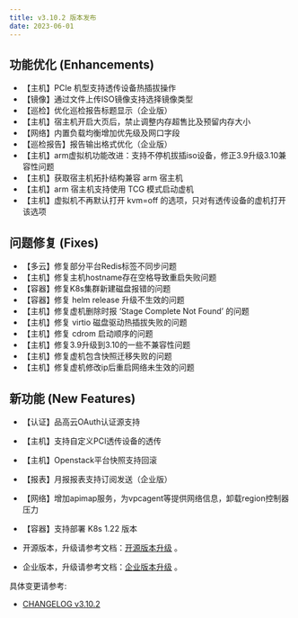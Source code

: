 ```yaml
---
title: v3.10.2 版本发布
date: 2023-06-01
---
```


## 功能优化 (Enhancements)

- 【主机】PCIe 机型支持透传设备热插拔操作
- 【镜像】通过文件上传ISO镜像支持选择镜像类型
- 【巡检】优化巡检报告标题显示（企业版）
- 【主机】宿主机开启大页后，禁止调整内存超售比及预留内存大小
- 【网络】内置负载均衡增加优先级及网口字段
- 【巡检报告】报告输出格式优化（企业版）
- 【主机】arm虚拟机功能改进：支持不停机拔插iso设备，修正3.9升级3.10兼容性问题
- 【主机】获取宿主机拓扑结构兼容 arm 宿主机
- 【主机】arm 宿主机支持使用 TCG 模式启动虚机
- 【主机】虚拟机不再默认打开 kvm=off  的选项，只对有透传设备的虚机打开该选项

## 问题修复 (Fixes)

- 【多云】修复部分平台Redis标签不同步问题
- 【主机】修复主机hostname存在空格导致重启失败问题
- 【容器】修复K8s集群新建磁盘报错的问题
- 【容器】修复 helm release 升级不生效的问题
- 【主机】修复虚机删除时报 ‘Stage Complete Not Found’ 的问题
- 【主机】修复 virtio 磁盘驱动热插拔失败的问题 
- 【主机】修复 cdrom 启动顺序的问题
- 【主机】修复3.9升级到3.10的一些不兼容性问题
- 【主机】修复虚机包含快照迁移失败的问题
- 【主机】修复虚机修改ip后重启网络未生效的问题

## 新功能 (New Features)

- 【认证】品高云OAuth认证源支持
- 【主机】支持自定义PCI透传设备的透传
- 【主机】Openstack平台快照支持回滚
- 【报表】月报报表支持订阅发送（企业版）
- 【网络】增加apimap服务，为vpcagent等提供网络信息，卸载region控制器压力
- 【容器】支持部署 K8s 1.22 版本

- 开源版本，升级请参考文档：[开源版本升级](https://www.cloudpods.org/zh/docs/setup/upgrade/) 。

- 企业版本，升级请参考文档：[企业版本升级](https://docs.yunion.cn/zh/docs/quick/upgrade/) 。

具体变更请参考:

- [CHANGELOG v3.10.2](https://www.cloudpods.org/zh/docs/development/changelog/release-3.10/3-10-2/)

